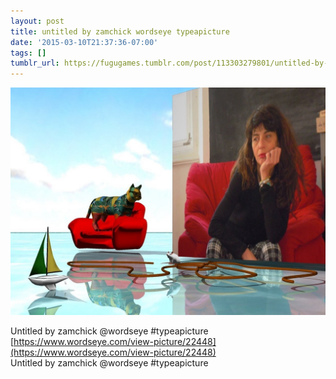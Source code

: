 ```yaml
---
layout: post
title: untitled by zamchick wordseye typeapicture
date: '2015-03-10T21:37:36-07:00'
tags: []
tumblr_url: https://fugugames.tumblr.com/post/113303279801/untitled-by-zamchick-wordseye-typeapicture
---
```

 ![](/tumblr_files/tumblr_nl0xuoMbvb1tgne1po1_1280.jpg)  

Untitled by zamchick @wordseye #typeapicture  
[https://www.wordseye.com/view-picture/22448](https://www.wordseye.com/view-picture/22448)  
Untitled by zamchick @wordseye #typeapicture

